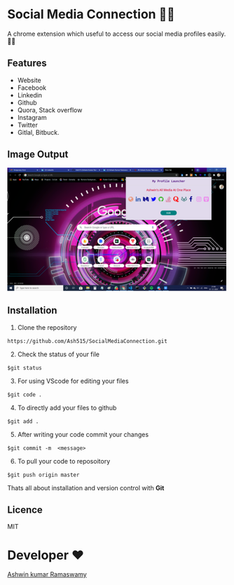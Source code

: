 # Social Media Connection 👨‍💻

A chrome extension which useful to access our social media profiles easily.🤟📱

## Features 
- Website
- Facebook
- Linkedin
- Github
- Quora, Stack overflow
- Instagram
- Twitter
- Gitlal, Bitbuck.

## Image Output

<img src="SocialMediaLauncher.png" width=500px>


## Installation 
1. Clone the repository 
```
https://github.com/Ash515/SocialMediaConnection.git
```
2. Check the status of your file 
```
$git status
```
3. For using VScode for editing your files 
```
$git code .
```
4. To directly add your files to github
```
$git add .
```
5. After writing your code commit your changes 
```
$git commit -m  <message>
```
6. To pull your code to reposoitory
```
$git push origin master
```
Thats all about installation and version control with **Git**

## Licence
MIT

# Developer ❤
[Ashwin kumar Ramaswamy](https://github.com/Ash515)



